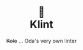 <h1 align="center">
  💅<br>
  Klint
</h1>

<p align="center">
  <del>Kolo</del> … Oda's very own linter
</p>
